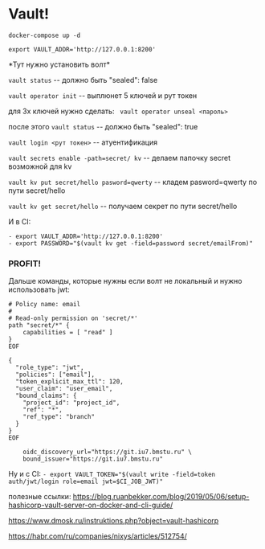 # Vault!

```docker-compose up -d```

```export VAULT_ADDR='http://127.0.0.1:8200'```

\*Тут нужно установить волт\*

```vault status``` -- должно быть "sealed": false

```vault operator init``` -- выплюнет 5 ключей и рут токен

для 3х ключей нужно сделать:
``` vault operator unseal <пароль>```

после этого ```vault status``` -- должно быть "sealed": true

```vault login <рут токен>``` -- атуентификация

```vault secrets enable -path=secret/ kv``` -- делаем папочку secret возможной для kv

```vault kv put secret/hello pasword=qwerty``` -- кладем pasword=qwerty по пути secret/hello

```vault kv get secret/hello``` -- получаем секрет по пути secret/hello

И в CI:
```
- export VAULT_ADDR='http://127.0.0.1:8200'
- export PASSWORD="$(vault kv get -field=password secret/emailFrom)"
```


### PROFIT!



Дальше команды, которые нужны если волт не локальный и нужно использовать jwt:

```vault policy write email  - <<EOF
# Policy name: email
#
# Read-only permission on 'secret/*'
path "secret/*" {
    capabilities = [ "read" ]
}
EOF
```


```vault write auth/jwt/role/email - <<EOF
{
  "role_type": "jwt",
  "policies": ["email"],
  "token_explicit_max_ttl": 120,
  "user_claim": "user_email",
  "bound_claims": {
    "project_id": "project_id",
    "ref": "*",
    "ref_type": "branch"
  }
}
EOF
```


```vault write auth/jwt/config \
    oidc_discovery_url="https://git.iu7.bmstu.ru" \
    bound_issuer="https://git.iu7.bmstu.ru"
```

Ну и с CI:
```- export VAULT_TOKEN="$(vault write -field=token auth/jwt/login role=email jwt=$CI_JOB_JWT)"```

полезные ссылки:
https://blog.ruanbekker.com/blog/2019/05/06/setup-hashicorp-vault-server-on-docker-and-cli-guide/

https://www.dmosk.ru/instruktions.php?object=vault-hashicorp

https://habr.com/ru/companies/nixys/articles/512754/
